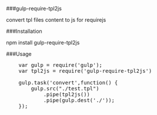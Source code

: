 ###gulp-require-tpl2js

convert tpl files content to js for requirejs

###Installation

npm install gulp-require-tpl2js

###Usage

<pre>
    var gulp = require('gulp');
    var tpl2js = require('gulp-require-tpl2js')

    gulp.task('convert',function() {
        gulp.src("./test.tpl")
            .pipe(tpl2js())
            .pipe(gulp.dest('./'));
    });
</pre>


